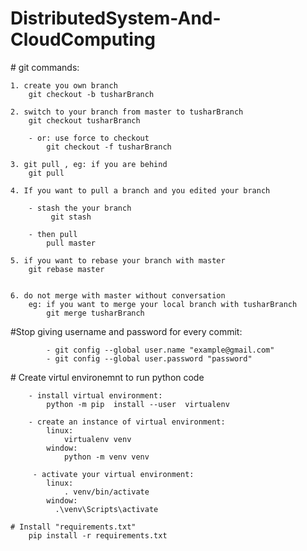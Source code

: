 # DistributedSystem-And-CloudComputing
<div>
    # git commands:
    
    1. create you own branch
        git checkout -b tusharBranch
    
    2. switch to your branch from master to tusharBranch
        git checkout tusharBranch
        
        - or: use force to checkout
            git checkout -f tusharBranch
    
    3. git pull , eg: if you are behind
        git pull
    
    4. If you want to pull a branch and you edited your branch
    
        - stash the your branch   
             git stash
             
        - then pull
            pull master
    
    5. if you want to rebase your branch with master
        git rebase master
    
    
    6. do not merge with master without conversation
        eg: if you want to merge your local branch with tusharBranch
            git merge tusharBranch
            
            
</div>


<div>
    #Stop giving username and password for every commit:
    
            - git config --global user.name "example@gmail.com"
            - git config --global user.password "password"
</div>

<div>
    # Create virtul environemnt to run python code
        
        - install virtual environment:
            python -m pip  install --user  virtualenv
            
        - create an instance of virtual environment:
            linux:
                virtualenv venv
            window:
                python -m venv venv
            
         - activate your virtual environment:
            linux:
                . venv/bin/activate
            window:
              .\venv\Scripts\activate
    
    # Install "requirements.txt"
        pip install -r requirements.txt
</div>
